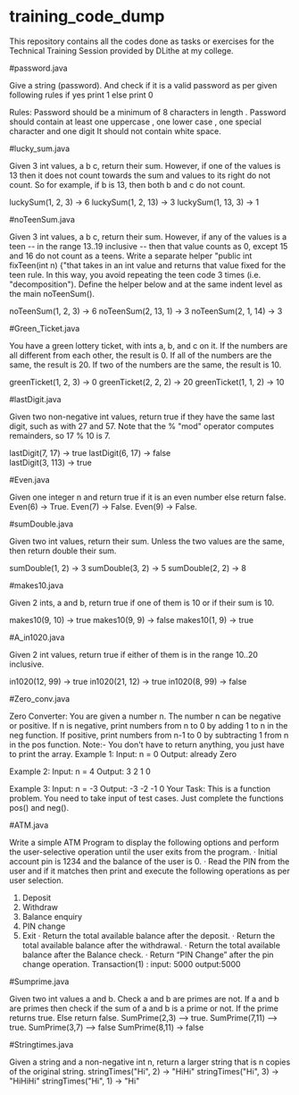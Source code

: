 # training_code_dump
This repository contains all the codes done as tasks or exercises for the Technical Training Session provided by DLithe at my college.

 
#password.java

Give a string (password). And check if it is a valid password as per given following rules if yes print 1 else print 0

Rules:
Password should  be a minimum of 8 characters in length .
Password should contain at least one uppercase , one lower case , one special character and one digit 
It should not contain white space.

#lucky_sum.java

Given 3 int values, a b c, return their sum. However, if one of the values is 13 then it does not count towards the sum and values to its right do not count. So for example, if b is 13, then both b and c do not count.

luckySum(1, 2, 3) → 6
luckySum(1, 2, 13) → 3
luckySum(1, 13, 3) → 1


#noTeenSum.java

Given 3 int values, a b c, return their sum. However, if any of the values is a teen -- in the range 13..19 inclusive -- then that value counts as 0, except 15 and 16 do not count as a teens. Write a separate helper "public int fixTeen(int n) {"that takes in an int value and returns that value fixed for the teen rule. In this way, you avoid repeating the teen code 3 times (i.e. "decomposition"). Define the helper below and at the same indent level as the main noTeenSum().

noTeenSum(1, 2, 3) → 6
noTeenSum(2, 13, 1) → 3
noTeenSum(2, 1, 14) → 3


#Green_Ticket.java

You have a green lottery ticket, with ints a, b, and c on it. If the numbers are all different from each other, the result is 0. If all of the numbers are the same, the result is 20. If two of the numbers are the same, the result is 10.

greenTicket(1, 2, 3) → 0
greenTicket(2, 2, 2) → 20
greenTicket(1, 1, 2) → 10

#lastDigit.java

Given two non-negative int values, return true if they have the same last digit, such as with 27 and 57. Note that the % "mod" operator computes remainders, so 17 % 10 is 7.
 
lastDigit(7, 17) → true
lastDigit(6, 17) → false   
lastDigit(3, 113) → true
 
#Even.java

Given one integer n and return true if it is an even number else return false.
Even(6) -> True.
Even(7) -> False.
Even(9) -> False. 

#sumDouble.java

Given two int values, return their sum. Unless the two values are the same, then return double their sum.
 
sumDouble(1, 2) → 3
sumDouble(3, 2) → 5
sumDouble(2, 2) → 8 
 
#makes10.java

Given 2 ints, a and b, return true if one of them is 10 or if their sum is 10.
 
makes10(9, 10) → true
makes10(9, 9) → false
makes10(1, 9) → true
 
#A_in1020.java

Given 2 int values, return true if either of them is in the range 10..20 inclusive.
 
in1020(12, 99) → true
in1020(21, 12) → true
in1020(8, 99) → false

#Zero_conv.java

Zero Converter:
You are given a number n. The number n can be negative or positive. If n is negative, print numbers from n to 0 by adding 1 to n in the neg function. If positive, print numbers from n-1 to 0 by subtracting 1 from n in the pos function.
Note:- You don't have to return anything, you just have to print the array.
Example 1:
Input:
n = 0
Output:
already Zero
 
Example 2:
Input:
n = 4
Output:
3 2 1 0
 
Example 3:
Input:
n = -3
Output:
-3 -2 -1 0
 Your Task:
This is a function problem. You need to take input of test cases. Just complete the functions pos() and neg().

#ATM.java

Write a simple ATM Program to display the following options and perform the user-selective operation until the user exits from the program.
· Initial account pin is 1234 and the balance of the user is 0.
· Read the PIN from the user and if it matches then print and execute the following operations as per user selection.
1. Deposit
2. Withdraw
3. Balance enquiry
4. PIN change
5. Exit
· Return the total available balance after the deposit.
· Return the total available balance after the withdrawal.
· Return the total available balance after the Balance check.
· Return “PIN Change” after the pin change operation.
Transaction(1) : input: 5000 output:5000

#Sumprime.java

Given two int values a and b. Check a and b are primes are not. If a and b are primes then check if the sum of a and b is a prime or not. If the prime returns true. Else return false.
SumPrime(2,3) —> true.
SumPrime(7,11) —> true.
 SumPrime(3,7) —> false
SumPrime(8,11) → false
 
#Stringtimes.java

Given a string and a non-negative int n, return a larger string that is n copies of the original string.
stringTimes("Hi", 2) → "HiHi"
stringTimes("Hi", 3) → "HiHiHi"
stringTimes("Hi", 1) → "Hi"
